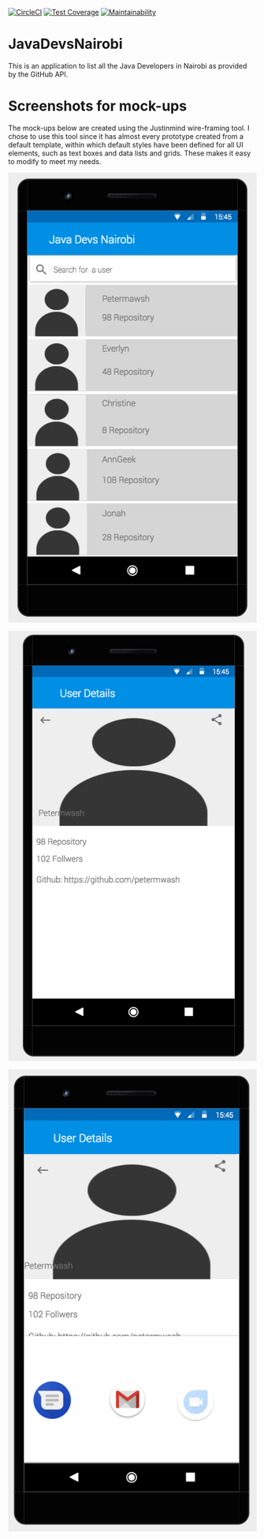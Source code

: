 [![CircleCI](https://circleci.com/gh/petermwash/JavaDevsNairobi/tree/ch-integrate-Circle-CI-Code-Coverage-155738450.svg?style=svg)](https://circleci.com/gh/petermwash/JavaDevsNairobi/tree/ch-integrate-Circle-CI-Code-Coverage-155738450)
[![Test Coverage](https://api.codeclimate.com/v1/badges/fe42defb6a5be4f552bb/test_coverage)](https://codeclimate.com/github/petermwash/JavaDevsNairobi/test_coverage)
[![Maintainability](https://api.codeclimate.com/v1/badges/fe42defb6a5be4f552bb/maintainability)](https://codeclimate.com/github/petermwash/JavaDevsNairobi/maintainability)


# JavaDevsNairobi
This is an application to list all the Java Developers in Nairobi as provided by the GitHub API.

# Screenshots for mock-ups

The mock-ups below are created using the Justinmind wire-framing tool. I chose to use this tool since it has almost every prototype created from a default template, within which default styles have been defined for all UI elements, such as text boxes and data lists and grids. These makes it easy to modify to meet my needs.

![The main screen](wireframes/Mainscreen.png "main screen")


![The details screen](wireframes/Detailscreen.png "details screen")

![The share screen](wireframes/share.png "share screen")
